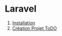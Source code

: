 # Laravel

1. [Installation](./4.1_installation/cours.md)
2. [Création Projet ToDO](./4.2_toDo/4.2.1_initialisation.md)
